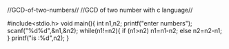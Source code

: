 //GCD-of-two-numbers//
//GCD of two number with c language//

#include<stdio.h>
void main(){
    int n1,n2;
    printf("enter numbers");
    scanf("%d%d",&n1,&n2);
    while(n1!=n2){
        if (n1>n2)
        n1=n1-n2;
        else
        n2=n2-n1;
    }
    printf("is :%d",n2);
}
